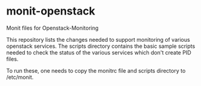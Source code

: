 monit-openstack
===============

Monit files for Openstack-Monitoring

This repository lists the changes needed to support monitoring of various openstack services. 
The scripts directory contains the basic sample scripts needed to check the status of the various services which don't create PID files.

To run these, one needs to copy the monitrc file and scripts directory to /etc/monit.

